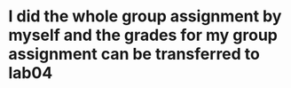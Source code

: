 # I did the whole group assignment by myself and the grades for my group assignment can be transferred to lab04